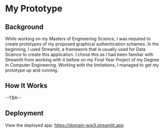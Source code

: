 # My Prototype 

## Background
While working on my Masters of Engineering Science, I was required to create prototypes of my proposed graphical authentication schemes. 
In the beginning, I used Streamlit, a framework that is usually used for Data Science to create this application. I chose this as I had been familiar with Streamlit from working with it before on my Final Year Project of my Degree in Computer Engineering.
Working with the limitations, I managed to get my prototype up and running.

## How It Works
--TBA--

## Deployment
View the deployed app: https://domain-wip3.streamlit.app

